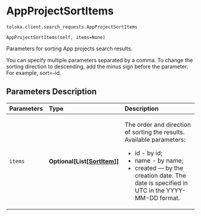 # AppProjectSortItems
`toloka.client.search_requests.AppProjectSortItems`

```
AppProjectSortItems(self, items=None)
```

Parameters for sorting App projects search results.


You can specify multiple parameters separated by a comma. To change the sorting direction to descending, add the
minus sign before the parameter. For example, sort=-id.

## Parameters Description

| Parameters | Type | Description |
| :----------| :----| :-----------|
`items`|**Optional\[List\[[SortItem](toloka.client.search_requests.SortItem.md)\]\]**|<p>The order and direction of sorting the results. Available parameters:<ul><li>id - by id;</li><li>name - by name;</li><li>created — by the creation date. The date is specified in UTC in the YYYY-MM-DD format.</li></ul></p>

